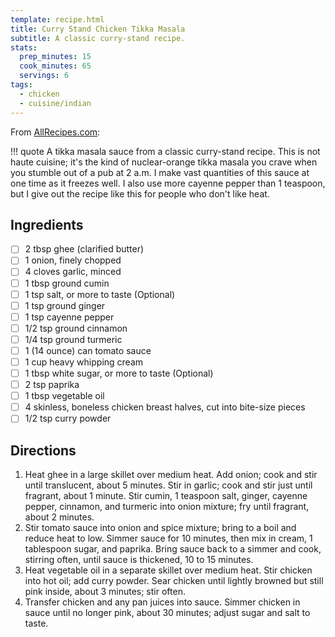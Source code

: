 ```yaml
---
template: recipe.html
title: Curry Stand Chicken Tikka Masala
subtitle: A classic curry-stand recipe.
stats:
  prep_minutes: 15
  cook_minutes: 65
  servings: 6
tags:
  - chicken
  - cuisine/indian
---
```


From [AllRecipes.com](https://www.allrecipes.com/recipe/228293/curry-stand-chicken-tikka-masala-sauce/):

!!! quote
    A tikka masala sauce from a classic curry-stand recipe. This is not haute cuisine; it's the kind of nuclear-orange tikka masala you crave when you stumble out of a pub at 2 a.m. I make vast quantities of this sauce at one time as it freezes well. I also use more cayenne pepper than 1 teaspoon, but I give out the recipe like this for people who don't like heat.

## Ingredients
<div class="recipe-ingredients" markdown>

- [ ] 2 tbsp ghee (clarified butter)
- [ ] 1 onion, finely chopped
- [ ] 4 cloves garlic, minced
- [ ] 1 tbsp ground cumin
- [ ] 1 tsp salt, or more to taste (Optional)
- [ ] 1 tsp ground ginger
- [ ] 1 tsp cayenne pepper
- [ ] 1/2 tsp ground cinnamon
- [ ] 1/4 tsp ground turmeric
- [ ] 1 (14 ounce) can tomato sauce
- [ ] 1 cup heavy whipping cream
- [ ] 1 tbsp white sugar, or more to taste (Optional)
- [ ] 2 tsp paprika
- [ ] 1 tbsp vegetable oil
- [ ] 4 skinless, boneless chicken breast halves, cut into bite-size pieces
- [ ] 1/2 tsp curry powder

</div>

## Directions
<div class="recipe-directions" markdown>

1. Heat ghee in a large skillet over medium heat. Add onion; cook and stir until translucent, about 5 minutes. Stir in garlic; cook and stir just until fragrant, about 1 minute. Stir cumin, 1 teaspoon salt, ginger, cayenne pepper, cinnamon, and turmeric into onion mixture; fry until fragrant, about 2 minutes.
2. Stir tomato sauce into onion and spice mixture; bring to a boil and reduce heat to low. Simmer sauce for 10 minutes, then mix in cream, 1 tablespoon sugar, and paprika. Bring sauce back to a simmer and cook, stirring often, until sauce is thickened, 10 to 15 minutes.
3. Heat vegetable oil in a separate skillet over medium heat. Stir chicken into hot oil; add curry powder. Sear chicken until lightly browned but still pink inside, about 3 minutes; stir often.
4. Transfer chicken and any pan juices into sauce. Simmer chicken in sauce until no longer pink, about 30 minutes; adjust sugar and salt to taste.

</div>
